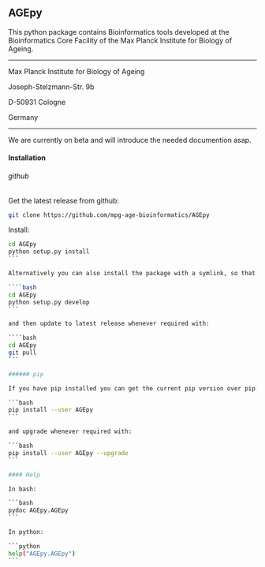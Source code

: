 ## AGEpy

This python package contains Bioinformatics tools developed at the Bioinformatics Core Facility of the Max Planck Institute for Biology of Ageing.

___

Max Planck Institute for Biology of Ageing

Joseph-Stelzmann-Str. 9b

D-50931 Cologne

Germany

___

We are currently on beta and will introduce the needed documention asap.

#### Installation

###### github

Get the latest release from github:

```bash 
git clone https://github.com/mpg-age-bioinformatics/AGEpy
```

Install:

````bash
cd AGEpy
python setup.py install 
```

Alternatively you can also install the package with a symlink, so that changes to the source files will be immediately available to users of the package on our system:

````bash
cd AGEpy
python setup.py develop
```

and then update to latest release whenever required with:

````bash
cd AGEpy
git pull
```

###### pip

If you have pip installed you can get the current pip version over pip:

```bash
pip install --user AGEpy
```

and upgrade whenever required with:

```bash
pip install --user AGEpy --upgrade
```

#### Help

In bash:

```bash
pydoc AGEpy.AGEpy
```

In python:

```python
help("AGEpy.AGEpy")  
```



